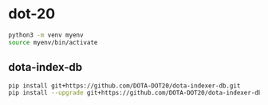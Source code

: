 # dot-20

```bash
python3 -m venv myenv
source myenv/bin/activate
```

## dota-index-db

```bash
pip install git+https://github.com/DOTA-DOT20/dota-indexer-db.git
pip install --upgrade git+https://github.com/DOTA-DOT20/dota-indexer-db.git
```
